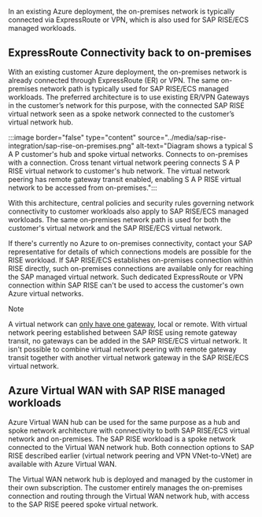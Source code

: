 In an existing Azure deployment, the on-premises network is typically connected via ExpressRoute or VPN, which is also used for SAP RISE/ECS managed workloads.

## ExpressRoute Connectivity back to on-premises

With an existing customer Azure deployment, the on-premises network is already connected through ExpressRoute (ER) or VPN. The same on-premises network path is typically used for SAP RISE/ECS managed workloads. The preferred architecture is to use existing ER/VPN Gateways in the customer’s network for this purpose, with the connected SAP RISE virtual network seen as a spoke network connected to the customer’s virtual network hub.

:::image border="false" type="content" source="../media/sap-rise-integration/sap-rise-on-premises.png" alt-text="Diagram shows a typical S A P customer's hub and spoke virtual networks. Connects to on-premises with a connection. Cross tenant virtual network peering connects S A P RISE virtual network to customer's hub network. The virtual network peering has remote gateway transit enabled, enabling S A P RISE virtual network to be accessed from on-premises.":::

With this architecture, central policies and security rules governing network connectivity to customer workloads also apply to SAP RISE/ECS managed workloads. The same on-premises network path is used for both the customer's virtual network and the SAP RISE/ECS virtual network.

If there's currently no Azure to on-premises connectivity, contact your SAP representative for details of which connections models are possible for the RISE workload. If SAP RISE/ECS establishes on-premises connection within RISE directly, such on-premises connections are available only for reaching the SAP managed virtual network. Such dedicated ExpressRoute or VPN connection within SAP RISE can't be used to access the customer's own Azure virtual networks.

> [!NOTE]
> A virtual network can [only have one gateway](/azure/virtual-network/virtual-network-peering-overview.#gateways-and-on-premises-connectivity), local or remote. With virtual network peering established between SAP RISE using remote gateway transit, no gateways can be added in the SAP RISE/ECS virtual network. It isn't possible to combine virtual network peering with remote gateway transit together with another virtual network gateway in the SAP RISE/ECS virtual network.

## Azure Virtual WAN with SAP RISE managed workloads

Azure Virtual WAN hub can be used for the same purpose as a hub and spoke network architecture with connectivity to both SAP RISE/ECS virtual network and on-premises. The SAP RISE workload is a spoke network connected to the Virtual WAN network hub. Both connection options to SAP RISE described earlier (virtual network peering and VPN VNet-to-VNet) are available with Azure Virtual WAN.

The Virtual WAN network hub is deployed and managed by the customer in their own subscription. The customer entirely manages the on-premises connection and routing through the Virtual WAN network hub, with access to the SAP RISE peered spoke virtual network.
